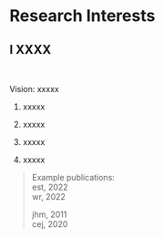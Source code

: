 # Research Interests

## I XXXX


<br>
<p style="text-align:justify; text-justify:inter-ideograph;">Vision: xxxxx</p>   
<ol>

<li><p style="text-align:justify; text-justify:inter-ideograph;">xxxxx</p></li>      
<li><p style="text-align:justify; text-justify:inter-ideograph;">xxxxx</p></li>    
<li><p style="text-align:justify; text-justify:inter-ideograph;">xxxxx</p></li>    
<li><p style="text-align:justify; text-justify:inter-ideograph;">xxxxx</p></li>
</ol> 
<blockquote> 
Example publications:<br>
est, 2022<br>
wr, 2022<br>   

jhm, 2011<br>
cej, 2020<br>
</blockquote>   